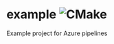 # example ![CMake](https://github.com/denvercoder21/example/workflows/CMake/badge.svg?branch=master&event=push)
Example project for Azure pipelines
